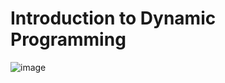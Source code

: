 # Introduction to Dynamic Programming

![image](https://github.com/ideepankarsharma2003/SD1-coding/assets/74599435/dc223cb4-28f7-41df-948c-a1040143c8b0)
